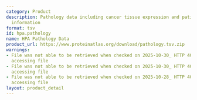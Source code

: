 ```yaml
---
category: Product
description: Pathology data including cancer tissue expression and patient survival
  information
format: tsv
id: hpa.pathology
name: HPA Pathology Data
product_url: https://www.proteinatlas.org/download/pathology.tsv.zip
warnings:
- File was not able to be retrieved when checked on 2025-10-30_ HTTP 403 error when
  accessing file
- File was not able to be retrieved when checked on 2025-10-30_ HTTP 403 error when
  accessing file
- File was not able to be retrieved when checked on 2025-10-28_ HTTP 404 error when
  accessing file
layout: product_detail
---
```

